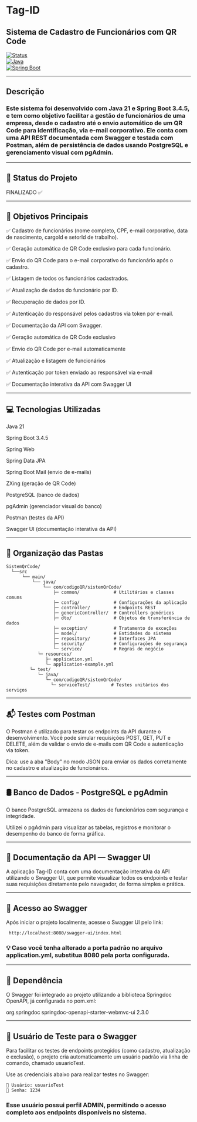 # Tag-ID

## Sistema de Cadastro de Funcionários com QR Code

[![Status](https://img.shields.io/badge/status-em%20desenvolvimento-yellow)](https://github.com/seuusuario/seurepositorio)  
[![Java](https://img.shields.io/badge/Java-21+-blue)](https://www.oracle.com/java/technologies/javase/jdk21-archive-downloads.html)  
[![Spring Boot](https://img.shields.io/badge/Spring_Boot-3.4.5-green)](https://spring.io/projects/spring-boot)  

---

## Descrição

### Este sistema foi desenvolvido com Java 21 e Spring Boot 3.4.5, e tem como objetivo facilitar a gestão de funcionários de uma empresa, desde o cadastro até o envio automático de um QR Code para identificação, via e-mail corporativo. Ele conta com uma API REST documentada com Swagger e testada com Postman, além de persistência de dados usando PostgreSQL e gerenciamento visual com pgAdmin.

---

## 🚧 Status do Projeto

FINALIZADO ✅

---

## 🎯 Objetivos Principais

✅ Cadastro de funcionários (nome completo, CPF, e-mail corporativo, data de nascimento, cargoId e setorId de trabalho).

✅ Geração automática de QR Code exclusivo para cada funcionário.

✅ Envio do QR Code para o e-mail corporativo do funcionário após o cadastro.

✅ Listagem de todos os funcionários cadastrados.

✅ Atualização de dados do funcionário por ID.

✅ Recuperação de dados por ID.

✅ Autenticação do responsável pelos cadastros via token por e-mail.

✅ Documentação da API com Swagger.

✅ Geração automática de QR Code exclusivo

✅ Envio do QR Code por e-mail automaticamente

✅ Atualização e listagem de funcionários

✅ Autenticação por token enviado ao responsável via e-mail

✅ Documentação interativa da API com Swagger UI

---

## 💻 Tecnologias Utilizadas
Java 21

Spring Boot 3.4.5

Spring Web

Spring Data JPA

Spring Boot Mail (envio de e-mails)

ZXing (geração de QR Code)

PostgreSQL (banco de dados)

pgAdmin (gerenciador visual do banco)

Postman (testes da API)

Swagger UI (documentação interativa da API)

---

## 📂 Organização das Pastas

<pre><code>SistemQrCode/ 
  └──src 
      └── main/ 
          └── java/ 
              └── com/codigoQR/sistemQrCode/
                  ├─ common/             # Utilitários e classes comuns
                  ├─ config/             # Configurações da aplicação
                  ├─ controller/         # Endpoints REST
                  ├─ genericController/  # Controllers genéricos
                  ├─ dto/                # Objetos de transferência de dados
                  ├─ exception/          # Tratamento de exceções
                  ├─ model/              # Entidades do sistema
                  ├─ repository/         # Interfaces JPA
                  ├─ security/           # Configurações de segurança
                  └─ service/            # Regras de negócio
            └─ resources/
               ├─ application.yml
               └─ application-example.yml
         └─ test/
            └─ java/
               └─ com/codigoQR/sistemQrCode/
                 └─ serviceTest/        # Testes unitários dos serviços</code></pre>

---

## 📬 Testes com Postman
O Postman é utilizado para testar os endpoints da API durante o desenvolvimento. Você pode simular requisições POST, GET, PUT e DELETE, além de validar o envio de e-mails com QR Code e autenticação via token.

Dica: use a aba "Body" no modo JSON para enviar os dados corretamente no cadastro e atualização de funcionários.

---

## 🛢️ Banco de Dados - PostgreSQL e pgAdmin
O banco PostgreSQL armazena os dados de funcionários com segurança e integridade.

Utilizei o pgAdmin para visualizar as tabelas, registros e monitorar o desempenho do banco de forma gráfica.

---
                                
## 📘 Documentação da API — Swagger UI

A aplicação Tag-ID conta com uma documentação interativa da API utilizando o Swagger UI, que permite visualizar todos os endpoints e testar suas requisições diretamente pelo navegador, de forma simples e prática.

---

## 🔗 Acesso ao Swagger

Após iniciar o projeto localmente, acesse o Swagger UI pelo link:

<code><pre>
http://localhost:8080/swagger-ui/index.html
</code></pre>

### 💡 Caso você tenha alterado a porta padrão no arquivo application.yml, substitua 8080 pela porta configurada.

---

## 🧩 Dependência

O Swagger foi integrado ao projeto utilizando a biblioteca Springdoc OpenAPI, já configurada no pom.xml:

<dependency>
  <groupId>org.springdoc</groupId>
  <artifactId>springdoc-openapi-starter-webmvc-ui</artifactId>
  <version>2.3.0</version>
</dependency>

---

## 🔐 Usuário de Teste para o Swagger

Para facilitar os testes de endpoints protegidos (como cadastro, atualização e exclusão), o projeto cria automaticamente um usuário padrão via linha de comando, chamado usuarioTest.

Use as credenciais abaixo para realizar testes no Swagger:

<pre><code>👤 Usuário: usuarioTest
🔑 Senha: 1234</code></pre>


### Esse usuário possui perfil ADMIN, permitindo o acesso completo aos endpoints disponíveis no sistema.

